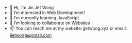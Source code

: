 - 👋 Hi, I’m Jin Jet Wong
- 👀 I’m interested in Web Development!
- 🌱 I’m currently learning JavaScript.
- 💞️ I’m looking to collaborate on Websites 
- 📫 You can reach me at my website: jjetwong.xyz or email: jjetwong@gmail.com

<!---
jjetwong/jjetwong is a ✨ special ✨ repository because its `README.md` (this file) appears on your GitHub profile.
You can click the Preview link to take a look at your changes.
--->
